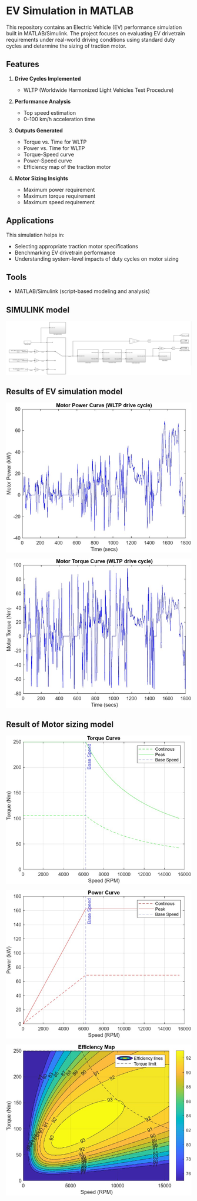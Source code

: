 # EV Simulation in MATLAB  

This repository contains an Electric Vehicle (EV) performance simulation built in MATLAB/Simulink. The project focuses on evaluating EV drivetrain requirements under real-world driving conditions using standard duty cycles and determine the sizing of traction motor.  

## Features  
1. **Drive Cycles Implemented**  
   - WLTP (Worldwide Harmonized Light Vehicles Test Procedure)  

2. **Performance Analysis**  
   - Top speed estimation  
   - 0–100 km/h acceleration time  

3. **Outputs Generated**  
   - Torque vs. Time for WLTP  
   - Power vs. Time for WLTP  
   - Torque-Speed curve  
   - Power-Speed curve  
   - Efficiency map of the traction motor  

4. **Motor Sizing Insights**  
   - Maximum power requirement  
   - Maximum torque requirement  
   - Maximum speed requirement  

## Applications  
This simulation helps in:  
- Selecting appropriate traction motor specifications  
- Benchmarking EV drivetrain performance  
- Understanding system-level impacts of duty cycles on motor sizing  

## Tools  
- MATLAB/Simulink (script-based modeling and analysis)

## SIMULINK model
![image alt](https://github.com/roshanmeshram2292-design/BEV_simulation_backward_approach/blob/cb9bba5756b88177ef0afdb323b4d6d6a4730044/Result%20Images/Simulink_model.JPG)

## Results of EV simulation model
![image_alt](https://github.com/roshanmeshram2292-design/BEV_simulation_backward_approach/blob/7005ae2fa9c18abdadaa75d95516cd4cdd784fbc/Result%20Images/Motor_Power_Curve_WLTP.jpg)

![image_alt](https://github.com/roshanmeshram2292-design/BEV_simulation_backward_approach/blob/7005ae2fa9c18abdadaa75d95516cd4cdd784fbc/Result%20Images/Motor_Torque_Curve_WLTP.jpg)


## Result of Motor sizing model
![image_alt](https://github.com/roshanmeshram2292-design/BEV_simulation_backward_approach/blob/7005ae2fa9c18abdadaa75d95516cd4cdd784fbc/Result%20Images/Motor_Torque_v_Speed.jpg)

![image_alt](https://github.com/roshanmeshram2292-design/BEV_simulation_backward_approach/blob/7005ae2fa9c18abdadaa75d95516cd4cdd784fbc/Result%20Images/Motor_Power_v_Speed.jpg)

![image_alt](https://github.com/roshanmeshram2292-design/BEV_simulation_backward_approach/blob/7005ae2fa9c18abdadaa75d95516cd4cdd784fbc/Result%20Images/Motor_Efficiency_Map.jpg)
